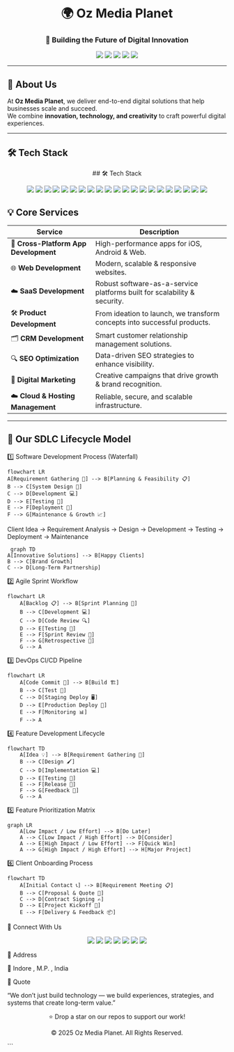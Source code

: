<!-- Oz Media Planet Profile README -->

<h1 align="center">🌍 Oz Media Planet</h1>
<h3 align="center">🚀 Building the Future of Digital Innovation</h3>

<p align="center">
  <img src="https://img.shields.io/badge/Cross_Platform_Apps-💻-blue?style=for-the-badge">
  <img src="https://img.shields.io/badge/Web_Development-🌐-green?style=for-the-badge">
  <img src="https://img.shields.io/badge/SaaS_Development-☁️-orange?style=for-the-badge">
  <img src="https://img.shields.io/badge/CRM_Development-📊-purple?style=for-the-badge">
  <img src="https://img.shields.io/badge/SEO_Optimization-🔍-red?style=for-the-badge">
</p>

---

## 📝 About Us  

At **Oz Media Planet**, we deliver end-to-end digital solutions that help businesses scale and succeed.  
We combine **innovation, technology, and creativity** to craft powerful digital experiences.

---

## 🛠️ Tech Stack  

<p align="center">
## 🛠️ Tech Stack  

<p align="center">
  <img src="https://img.shields.io/badge/React-20232A?style=for-the-badge&logo=react&logoColor=61DAFB" />
  <img src="https://img.shields.io/badge/React_Native-20232A?style=for-the-badge&logo=react&logoColor=61DAFB" />
  <img src="https://img.shields.io/badge/Node.js-43853D?style=for-the-badge&logo=node.js&logoColor=white" />
  <img src="https://img.shields.io/badge/Laravel-FF2D20?style=for-the-badge&logo=laravel&logoColor=white" />
  <img src="https://img.shields.io/badge/Django-092E20?style=for-the-badge&logo=django&logoColor=white" />
  <img src="https://img.shields.io/badge/Java-ED8B00?style=for-the-badge&logo=openjdk&logoColor=white" />
  <img src="https://img.shields.io/badge/Android-3DDC84?style=for-the-badge&logo=android&logoColor=white" />
  <img src="https://img.shields.io/badge/iOS-000000?style=for-the-badge&logo=apple&logoColor=white" />
  <img src="https://img.shields.io/badge/AWS-232F3E?style=for-the-badge&logo=amazon-aws&logoColor=white" />
  <img src="https://img.shields.io/badge/GoDaddy-ff6600?style=for-the-badge&logo=godaddy&logoColor=white" />
  <img src="https://img.shields.io/badge/Hostinger-0f69ff?style=for-the-badge&logo=hostinger&logoColor=white" />
  <img src="https://img.shields.io/badge/Python-3776AB?style=for-the-badge&logo=python&logoColor=white" />
  <img src="https://img.shields.io/badge/AI_ML-F7931E?style=for-the-badge&logo=tensorflow&logoColor=white" />
  <img src="https://img.shields.io/badge/C%23-239120?style=for-the-badge&logo=c-sharp&logoColor=white" />
  <img src="https://img.shields.io/badge/Web_Development-009688?style=for-the-badge&logo=html5&logoColor=white" />
  <img src="https://img.shields.io/badge/SaaS-ff5722?style=for-the-badge&logo=stackshare&logoColor=white" />
  <img src="https://img.shields.io/badge/MongoDB-47A248?style=for-the-badge&logo=mongodb&logoColor=white" />
  <img src="https://img.shields.io/badge/MySQL-4479A1?style=for-the-badge&logo=mysql&logoColor=white" />
  <img src="https://img.shields.io/badge/TailwindCSS-06B6D4?style=for-the-badge&logo=tailwind-css&logoColor=white" />
  <img src="https://img.shields.io/badge/Vite-646CFF?style=for-the-badge&logo=vite&logoColor=white" />
  <img src="https://img.shields.io/badge/SpringBoot-6DB33F?style=for-the-badge&logo=spring&logoColor=white" />
</p>
</p>

## 💡 Core Services  

| Service | Description |
|---------|-------------|
| 📱 **Cross-Platform App Development** | High-performance apps for iOS, Android & Web. |
| 🌐 **Web Development** | Modern, scalable & responsive websites. |
| ☁️ **SaaS Development** | Robust software-as-a-service platforms built for scalability & security. |
| 🛠️ **Product Development** | From ideation to launch, we transform concepts into successful products. |
| 🗂️ **CRM Development** | Smart customer relationship management solutions. |
| 🔍 **SEO Optimization** | Data-driven SEO strategies to enhance visibility. |
| 📢 **Digital Marketing** | Creative campaigns that drive growth & brand recognition. |
| ☁️ **Cloud & Hosting Management** | Reliable, secure, and scalable infrastructure. |

---



## 📝 Our SDLC Lifecycle Model  
1️⃣ Software Development Process (Waterfall)
```mermaid
flowchart LR
A[Requirement Gathering 📝] --> B[Planning & Feasibility 📋]
B --> C[System Design 🎨]
C --> D[Development 💻]
D --> E[Testing 🧪]
E --> F[Deployment 🚀]
F --> G[Maintenance & Growth 📈]
```
Client Idea → Requirement Analysis → Design → Development → Testing → Deployment → Maintenance


```mermaid
 graph TD
A[Innovative Solutions] --> B[Happy Clients]
B --> C[Brand Growth]
C --> D[Long-Term Partnership]
```
2️⃣ Agile Sprint Workflow
```mermaid
flowchart LR
    A[Backlog 📋] --> B[Sprint Planning 🏁]
    B --> C[Development 💻]
    C --> D[Code Review 🔍]
    D --> E[Testing 🧪]
    E --> F[Sprint Review 🎯]
    F --> G[Retrospective 🔄]
    G --> A

```
3️⃣ DevOps CI/CD Pipeline
```mermaid
flowchart LR
    A[Code Commit 💾] --> B[Build 🏗️]
    B --> C[Test 🧪]
    C --> D[Staging Deploy 🖥️]
    D --> E[Production Deploy 🚀]
    E --> F[Monitoring 📊]
    F --> A
```
4️⃣ Feature Development Lifecycle
```mermaid
flowchart TD
    A[Idea 💡] --> B[Requirement Gathering 📄]
    B --> C[Design 🖌️]
    C --> D[Implementation 💻]
    D --> E[Testing 🧪]
    E --> F[Release 🚀]
    F --> G[Feedback 🔄]
    G --> A
```
5️⃣ Feature Prioritization Matrix
```mermaid
graph LR
    A[Low Impact / Low Effort] --> B[Do Later]
    A --> C[Low Impact / High Effort] --> D[Consider]
    A --> E[High Impact / Low Effort] --> F[Quick Win]
    A --> G[High Impact / High Effort] --> H[Major Project]
```
6️⃣ Client Onboarding Process
```mermaid
flowchart TD
    A[Initial Contact 📞] --> B[Requirement Meeting 📋]
    B --> C[Proposal & Quote 💼]
    C --> D[Contract Signing ✍️]
    D --> E[Project Kickoff 🚀]
    E --> F[Delivery & Feedback 📦]

```

🤝 Connect With Us
<p align="center"> <a href="https://wa.me/91XXXXXXXXXX"><img src="https://img.shields.io/badge/WhatsApp-25D366?style=for-the-badge&logo=whatsapp&logoColor=white" /></a> <a href="mailto:youremail@example.com"><img src="https://img.shields.io/badge/Email-D14836?style=for-the-badge&logo=gmail&logoColor=white" /></a> <a href="tel:+91XXXXXXXXXX"><img src="https://img.shields.io/badge/Phone-007BFF?style=for-the-badge&logo=phone&logoColor=white" /></a> <a href="https://instagram.com/yourhandle"><img src="https://img.shields.io/badge/Instagram-E4405F?style=for-the-badge&logo=instagram&logoColor=white" /></a> <a href="https://linkedin.com/in/yourlink"><img src="https://img.shields.io/badge/LinkedIn-0077B5?style=for-the-badge&logo=linkedin&logoColor=white" /></a> <a href="https://twitter.com/yourhandle"><img src="https://img.shields.io/badge/Twitter-1DA1F2?style=for-the-badge&logo=twitter&logoColor=white" /></a> <a href="https://facebook.com/yourpage"><img src="https://img.shields.io/badge/Facebook-1877F2?style=for-the-badge&logo=facebook&logoColor=white" /></a> </p>

📍 Address

🏢 Indore , M.P. , India 

🌟 Quote

“We don’t just build technology — we build experiences, strategies, and systems that create long-term value.”

<p align="center">⭐ Drop a star on our repos to support our work!</p> <p align="center">© 2025 Oz Media Planet. All Rights Reserved.</p> ```
